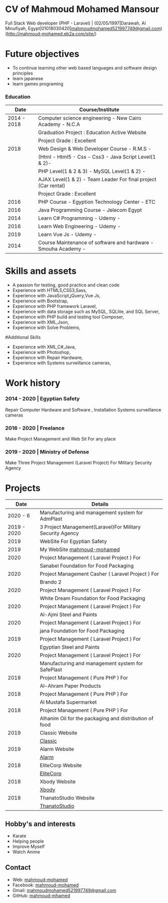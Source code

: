 # CV of Mahmoud Mohamed Mansour
Full Stack Web developer (PHP - Laravel) | (02/05/1997|Darawah, Al Minufiyah, Egypt|01018030420|mahmoudmohamed521997749@gmail.com)
                           (http://mahmoud-mohamed.eb2a.com/site/) 

# Future objectives
- To continue learning other web based languages and software design principles
- learn japanese
- learn games programing 

### Education

|  Date       |       Course/Institute                                        |
|-------------|---------------------------------------------------------------|
| 2014 - 2018 | Computer science engineering - New Cairo Academy - N.C.A      |
|             | Graduation Project : Education Active Website                 |
|             | Project Grade : Excellent                                     |
| 2018        | Web Design & Web Developer Course   - R.M.S -                 |
|             | (Html - Html5 - Css - Css3 - Java Script Level(1 & 2)-        |
|             | PHP Level(1 & 2 & 3) - MySQL Level(1 & 2) -                   |  
|             | AJAX Level(1 & 2) - Team Leader For final project (Car rental)|
|             | Project Grade : Excellent                                     | 
| 2016        | PHP Course - Egyption Technology Center - ETC                 |                 |
| 2016        | Java Programming Course - Jelecom Egypt                       |
| 2014        | Learn C# Programming - Udemy -                                |
| 2016        | Learn Web Engineering - Udemy -                               |
| 2019        | Learn Vue Js - Udemy -                                        |
| 2014        | Course Maintenance of software and hardware - Smouha Academy -|                                     |


# Skills and assets
- A passion for testing, good practice and clean code
- Experience with HTML5,CSS3,Sass,
- Experience with JavaScript,jQuery,Vue Js,
- Experience with Bootstrap,
- Experience with PHP framework Laravel,
- Experience with data storage such as MySQL, SQLlite, and SQL Server,
- Experience with PHP build and testing tool Composer,
- Experience with XML,Json,
- Experience with Solve Problems,

#Additional Skills
- Experience with XML,C#,Java,
- Experience with Photoshop,
- Experience with Repair Hardware,
- Experience with Systems surveillance cameras,

# Work history
### 2014 - 2020 | Egyptian Safety
Repair Computer Hardware and Software , Installation Systems surveillance cameras

### 2016 - 2020 | Freelance
Make Project Management and Web Sit For any place 

### 2019 - 2020 | Ministry of Defense
Make Three Project Management (Laravel Project) For Military Security Agency

# Projects
|  Date       |      Details                                                  |
|-------------|---------------------------------------------------------------|
| 2020 - 6    | Manufacturing and management system for AdmPlast              |
| 2019 - 2020 | 3 Project Management(Laravel)For Military Security Agency     |
| 2019        | WebSite For Egyptian Safety                                   |
| 2019        | My WebSite [mahmoud-mohamed](http://mahmoud-mohamed.eb2a.com) |
| 2020        | Project Management ( Laravel Project ) For                    |                  
|             | Sanabel Foundation for Food Packaging                         | 
| 2020        | Project Management Casher ( Laravel Project ) For             |                  
|             | Brando 2                                                      |
| 2020        | Project Management ( Laravel Project ) For                    |                  
|             | White Dream Foundation for Food Packaging                     |      
| 2020        | Project Management ( Laravel Project ) For                    |                  
|             | Al-Ajmi Steel and Paints                                      | 
| 2020        | Project Management ( Laravel Project ) For                    |                  
|             | jana Foundation for Food Packaging                            |
| 2019        | Project Management ( Laravel Project ) For                    |                  
|             | Egyptian Steel and Paints                                     | 
| 2020        | Project Management ( Laravel Project ) For                    |                  
|             | Manufacturing and management system for SafePlast             | 
| 2018        | Project Management ( Pure PHP ) For                           |                  
|             | Al-Ahram Paper Products                                       | 
| 2018        | Project Management ( Pure PHP ) For                           |                  
|             | Al Mustafa Supermarket                                        | 
| 2018        | Project Management ( Pure PHP ) For                           |                  
|             | Alhanim Oil for the packaging and distribution of food        | 
| 2019        | Classic Website                                               | 
|             | [Classic](http://mahmoud-mohamed.eb2a.com/Classic)            | 
| 2019        | Alarm Website                                                 | 
|             | [Alarm](http://mahmoud-mohamed.eb2a.com/Alarm)                | 
| 2018        | EliteCorp Website                                             | 
|             | [EliteCorp](http://mahmoud-mohamed.eb2a.com/Elite%20Corp)     | 
| 2018        | Xbody Website                                                 | 
|             | [Xbody](http://mahmoud-mohamed.eb2a.com/gem)                  | 
| 2018        | ThanatoStudio Website                                         | 
|             | [ThanatoStudio](http://mahmoud-mohamed.eb2a.com/thanatos%20studio)                  | 


## Hobby's and interests
- Karate 
- Helping people
- Improve Myself
- Watch Anime

## Contact
- Web: [mahmoud-mohamed](http://mahmoud-mohamed.eb2a.com/site)
- Facebook: [mahmoud-mohamed](https://www.facebook.com/profile.php?id=100009734383434)
- Gmail: [mahmoudmohamed521997749@gmail.com](mahmoudmohamed521997749@gmail.com)
- GitHub: [mahmoud-mhamed](https://github.com/mahmoud-mhamed)
